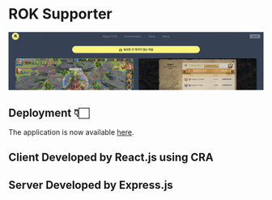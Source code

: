 # ROK Supporter

![Rok Supporter Application](https://github.com/WilleLee/files/blob/main/rok-supporter-readme-main.png)

## Deployment 👇🏻

The application is now available [here](http://43.200.236.184/, "The app deployed by AWS EC2").

## Client Developed by React.js using CRA

## Server Developed by Express.js
